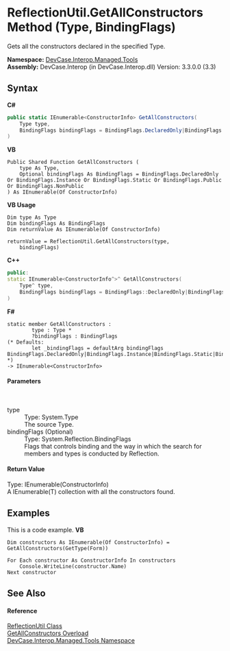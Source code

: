 # ReflectionUtil.GetAllConstructors Method (Type, BindingFlags)
 

Gets all the constructors declared in the specified Type.

**Namespace:**&nbsp;<a href="N_DevCase_Interop_Managed_Tools">DevCase.Interop.Managed.Tools</a><br />**Assembly:**&nbsp;DevCase.Interop (in DevCase.Interop.dll) Version: 3.3.0.0 (3.3)

## Syntax

**C#**<br />
``` C#
public static IEnumerable<ConstructorInfo> GetAllConstructors(
	Type type,
	BindingFlags bindingFlags = BindingFlags.DeclaredOnly|BindingFlags.Instance|BindingFlags.Static|BindingFlags.Public|BindingFlags.NonPublic
)
```

**VB**<br />
``` VB
Public Shared Function GetAllConstructors ( 
	type As Type,
	Optional bindingFlags As BindingFlags = BindingFlags.DeclaredOnly Or BindingFlags.Instance Or BindingFlags.Static Or BindingFlags.Public Or BindingFlags.NonPublic
) As IEnumerable(Of ConstructorInfo)
```

**VB Usage**<br />
``` VB Usage
Dim type As Type
Dim bindingFlags As BindingFlags
Dim returnValue As IEnumerable(Of ConstructorInfo)

returnValue = ReflectionUtil.GetAllConstructors(type, 
	bindingFlags)
```

**C++**<br />
``` C++
public:
static IEnumerable<ConstructorInfo^>^ GetAllConstructors(
	Type^ type, 
	BindingFlags bindingFlags = BindingFlags::DeclaredOnly|BindingFlags::Instance|BindingFlags::Static|BindingFlags::Public|BindingFlags::NonPublic
)
```

**F#**<br />
``` F#
static member GetAllConstructors : 
        type : Type * 
        ?bindingFlags : BindingFlags 
(* Defaults:
        let _bindingFlags = defaultArg bindingFlags BindingFlags.DeclaredOnly|BindingFlags.Instance|BindingFlags.Static|BindingFlags.Public|BindingFlags.NonPublic
*)
-> IEnumerable<ConstructorInfo> 

```


#### Parameters
&nbsp;<dl><dt>type</dt><dd>Type: System.Type<br />The source Type.</dd><dt>bindingFlags (Optional)</dt><dd>Type: System.Reflection.BindingFlags<br />Flags that controls binding and the way in which the search for members and types is conducted by Reflection.</dd></dl>

#### Return Value
Type: IEnumerable(ConstructorInfo)<br />A IEnumerable(T) collection with all the constructors found.

## Examples
This is a code example. 
**VB**<br />
``` VB
Dim constructors As IEnumerable(Of ConstructorInfo) = GetAllConstructors(GetType(Form))

For Each constructor As ConstructorInfo In constructors
    Console.WriteLine(constructor.Name)
Next constructor
```


## See Also


#### Reference
<a href="T_DevCase_Interop_Managed_Tools_ReflectionUtil">ReflectionUtil Class</a><br /><a href="Overload_DevCase_Interop_Managed_Tools_ReflectionUtil_GetAllConstructors">GetAllConstructors Overload</a><br /><a href="N_DevCase_Interop_Managed_Tools">DevCase.Interop.Managed.Tools Namespace</a><br />